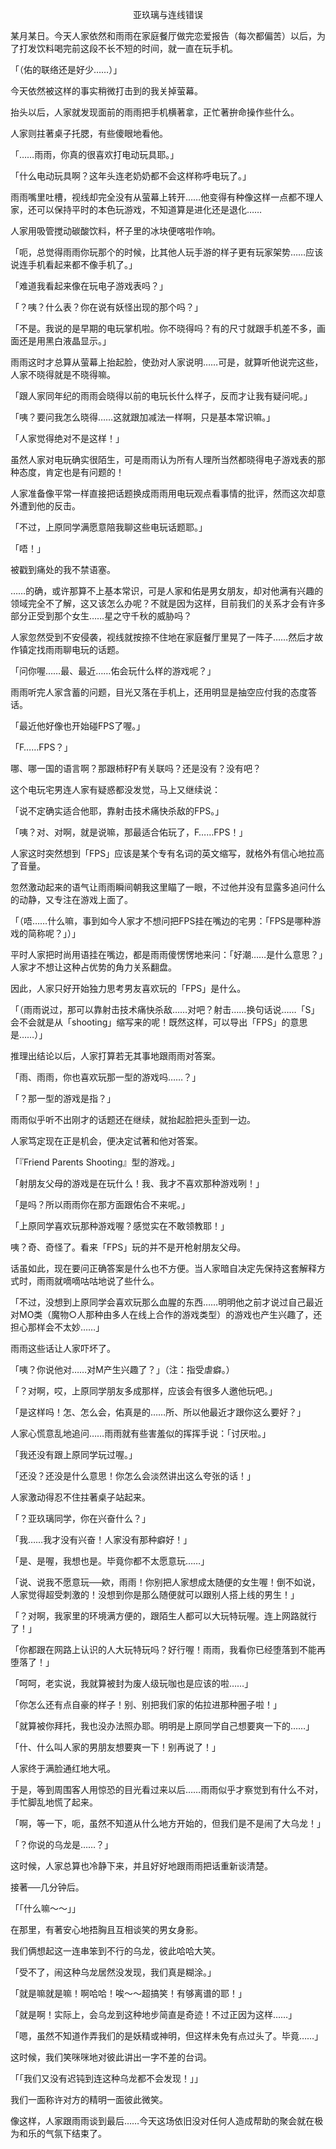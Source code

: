 <p align="center">亚玖璃与连线错误</p>

某月某日。今天人家依然和雨雨在家庭餐厅做完恋爱报告（每次都偏苦）以后，为了打发饮料喝完前这段不长不短的时间，就一直在玩手机。

「（佑的联络还是好少……）」

今天依然被这样的事实稍微打击到的我关掉萤幕。

抬头以后，人家就发现面前的雨雨把手机横著拿，正忙著拚命操作些什么。

人家则拄著桌子托腮，有些傻眼地看他。

「……雨雨，你真的很喜欢打电动玩具耶。」

「什么电动玩具啊？这年头连老奶奶都不会这样称呼电玩了。」

雨雨嘴里吐槽，视线却完全没有从萤幕上转开……他变得有种像这样一点都不理人家，还可以保持平时的本色玩游戏，不知道算是进化还是退化……

人家用吸管搅动碳酸饮料，杯子里的冰块便喀啦作响。

「呃，总觉得雨雨你玩那个的时候，比其他人玩手游的样子更有玩家架势……应该说连手机看起来都不像手机了。」

「难道我看起来像在玩电子游戏表吗？」

「？咦？什么表？你在说有妖怪出现的那个吗？」

「不是。我说的是早期的电玩掌机啦。你不晓得吗？有的尺寸就跟手机差不多，画面还是用黑白液晶显示。」

雨雨这时才总算从萤幕上抬起脸，使劲对人家说明……可是，就算听他说完这些，人家不晓得就是不晓得嘛。

「跟人家同年纪的雨雨会晓得以前的电玩长什么样子，反而才让我有疑问呢。」

「咦？要问我怎么晓得……这就跟加减法一样啊，只是基本常识嘛。」

「人家觉得绝对不是这样！」

虽然人家对电玩确实很陌生，可是雨雨认为所有人理所当然都晓得电子游戏表的那种态度，肯定也是有问题的！

人家准备像平常一样直接把话题换成雨雨用电玩观点看事情的批评，然而这次却意外遭到他的反击。

「不过，上原同学满愿意陪我聊这些电玩话题耶。」

「唔！」

被戳到痛处的我不禁语塞。

……的确，或许那算不上基本常识，可是人家和佑是男女朋友，却对他满有兴趣的领域完全不了解，这又该怎么办呢？不就是因为这样，目前我们的关系才会有许多部分正受到那个女生……星之守千秋的威胁吗？

人家忽然受到不安侵袭，视线就按捺不住地在家庭餐厅里晃了一阵子……然后才故作镇定找雨雨聊电玩的话题。

「问你喔……最、最近……佑会玩什么样的游戏呢？」

雨雨听完人家含蓄的问题，目光又落在手机上，还用明显是抽空应付我的态度答话。

「最近他好像也开始碰FPS了喔。」

「F……FPS？」

哪、哪一国的语言啊？那跟柿籽P有关联吗？还是没有？没有吧？

这个电玩宅男连人家有疑惑都没发觉，马上又继续说：

「说不定确实适合他耶，靠射击技术痛快杀敌的FPS。」

「咦？对、对啊，就是说嘛，那最适合佑玩了，F……FPS！」

人家这时突然想到「FPS」应该是某个专有名词的英文缩写，就格外有信心地拉高了音量。

忽然激动起来的语气让雨雨瞬间朝我这里瞄了一眼，不过他并没有显露多追问什么的动静，又专注在游戏上面了。

「（唔……什么嘛，事到如今人家才不想问把FPS挂在嘴边的宅男：「FPS是哪种游戏的简称呢？」）」

平时人家把时尚用语挂在嘴边，都是雨雨傻愣愣地来问：「好潮……是什么意思？」人家才不想让这种占优势的角力关系翻盘。

因此，人家只好开始独力思考男友喜欢玩的「FPS」是什么。

「（雨雨说过，那可以靠射击技术痛快杀敌……对吧？射击……换句话说……「S」会不会就是从「shooting」缩写来的呢！既然这样，可以导出「FPS」的意思是……）」

推理出结论以后，人家打算若无其事地跟雨雨对答案。

「雨、雨雨，你也喜欢玩那一型的游戏吗……？」

「？那一型的游戏是指？」

雨雨似乎听不出刚才的话题还在继续，就抬起脸把头歪到一边。

人家笃定现在正是机会，便决定试著和他对答案。

「『Friend Parents Shooting』型的游戏。」

「射朋友父母的游戏是在玩什么！我、我才不喜欢那种游戏咧！」

「是吗？所以雨雨你在那方面跟佑合不来呢。」

「上原同学喜欢玩那种游戏喔？感觉实在不敢领教耶！」

咦？奇、奇怪了。看来「FPS」玩的并不是开枪射朋友父母。

话虽如此，现在要问正确答案是什么也不方便。当人家暗自决定先保持这套解释方式时，雨雨就嘀嘀咕咕地说了些什么。

「不过，没想到上原同学会喜欢玩那么血腥的东西……明明他之前才说过自己最近对MO类（魔物○人那种由多人在线上合作的游戏类型）的游戏也产生兴趣了，还担心那样会不太妙……」

雨雨这些话让人家吓坏了。

「咦？你说他对……对M产生兴趣了？」（注：指受虐癖。）

「？对啊，哎，上原同学朋友多成那样，应该会有很多人邀他玩吧。」

「是这样吗！怎、怎么会，佑真是的……所、所以他最近才跟你这么要好？」

人家心慌意乱地追问……雨雨就有些害羞似的挥挥手说：「讨厌啦。」

「我还没有跟上原同学玩过喔。」

「还没？还没是什么意思！你怎么会淡然讲出这么夸张的话！」

人家激动得忍不住拄著桌子站起来。

「？亚玖璃同学，你在兴奋什么？」

「我……我才没有兴奋！人家没有那种癖好！」

「是、是喔，我想也是。毕竟你都不太愿意玩……」

「说、说我不愿意玩──欸，雨雨！你别把人家想成太随便的女生喔！倒不如说，人家觉得超受刺激的！没想到你是那么随便就可以跟别人搭上线的男生！」

「？对啊，我家里的环境满方便的，跟陌生人都可以大玩特玩喔。连上网路就行了！」

「你都跟在网路上认识的人大玩特玩吗？好行喔！雨雨，我看你已经堕落到不能再堕落了！」

「呵呵，老实说，我就算被封为废人级玩咖也是应该的啦……」

「你怎么还有点自豪的样子！别、别把我们家的佑拉进那种圈子啦！」

「就算被你拜托，我也没办法照办耶。明明是上原同学自己想要爽一下的……」

「什、什么叫人家的男朋友想要爽一下！别再说了！」

人家终于满脸通红地大吼。

于是，等到周围客人用惊恐的目光看过来以后……雨雨似乎才察觉到有什么不对，手忙脚乱地慌了起来。

「啊，等一下，呃，虽然不知道从什么地方开始的，但我们是不是闹了大乌龙！」

「？你说的乌龙是……？」

这时候，人家总算也冷静下来，并且好好地跟雨雨把话重新谈清楚。

接著──几分钟后。

「「什么嘛～～」」

在那里，有著安心地捂胸且互相谈笑的男女身影。

我们俩想起这一连串笨到不行的乌龙，彼此哈哈大笑。

「受不了，闹这种乌龙居然没发现，我们真是糊涂。」

「就是嘛就是嘛！啊哈哈！唉～～超搞笑！有够离谱的耶！」

「就是啊！实际上，会乌龙到这种地步简直是奇迹！不过正因为这样……」

「嗯，虽然不知道作弄我们的是妖精或神明，但这样未免有点过头了。毕竟……」

这时候，我们笑咪咪地对彼此讲出一字不差的台词。

「「我们又没有迟钝到连这种乌龙都不会发现！」」

我们一面称许对方的精明一面彼此微笑。

像这样，人家跟雨雨谈到最后……今天这场依旧没对任何人造成帮助的聚会就在极为和乐的气氛下结束了。

